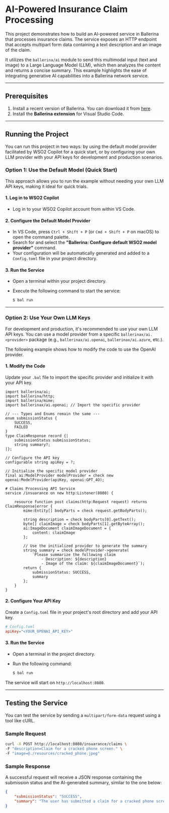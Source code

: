 # AI-Powered Insurance Claim Processing

This project demonstrates how to build an AI-powered service in Ballerina that processes insurance claims. The service exposes an HTTP endpoint that accepts multipart form data containing a text description and an image of the claim.

It utilizes the `ballerina/ai` module to send this multimodal input (text and image) to a Large Language Model (LLM), which then analyzes the content and returns a concise summary. This example highlights the ease of integrating generative AI capabilities into a Ballerina network service.

-----

## Prerequisites

1.  Install a recent version of Ballerina. You can download it from [here](https://ballerina.io/downloads/).
2.  Install the **Ballerina extension** for Visual Studio Code.

-----

## Running the Project

You can run this project in two ways: by using the default model provider facilitated by WSO2 Copilot for a quick start, or by configuring your own LLM provider with your API keys for development and production scenarios.

### **Option 1: Use the Default Model (Quick Start)**

This approach allows you to run the example without needing your own LLM API keys, making it ideal for quick trials.

#### 1\. Log in to WSO2 Copilot

  - Log in to your WSO2 Copilot account from within VS Code.

#### 2\. Configure the Default Model Provider

  - In VS Code, press `Ctrl + Shift + P` (or `Cmd + Shift + P` on macOS) to open the command palette.
  - Search for and select the **"Ballerina: Configure default WSO2 model provider"** command.
  - Your configuration will be automatically generated and added to a `Config.toml` file in your project directory.

#### 3\. Run the Service

  - Open a terminal within your project directory.

  - Execute the following command to start the service:

    ```bash
    $ bal run
    ```

-----

### **Option 2: Use Your Own LLM Keys**

For development and production, it's recommended to use your own LLM API keys. You can use a model provider from a specific `ballerinax/ai.<provider>` package (e.g., `ballerinax/ai.openai`, `ballerinax/ai.azure`, etc.).

The following example shows how to modify the code to use the OpenAI provider.

#### 1\. Modify the Code

Update your `.bal` file to import the specific provider and initialize it with your API key.

```ballerina
import ballerina/ai;
import ballerina/http;
import ballerina/mime;
import ballerinax/ai.openai; // Import the specific provider

// --- Types and Enums remain the same ---
enum submissionStatus {
    SUCCESS,
    FAILED
}
type ClaimResponse record {|
    submissionStatus submissionStatus;
    string summary?;
|};

// Configure the API key
configurable string apiKey = ?;

// Initialize the specific model provider
final ai:ModelProvider modelProvider = check new openai:ModelProvider(apiKey, openai:GPT_4O);

# Claims Processing API Service
service /insuarance on new http:Listener(8080) {

    resource function post claims(http:Request request) returns ClaimResponse|error {
        mime:Entity[] bodyParts = check request.getBodyParts();

        string description = check bodyParts[0].getText();
        byte[] claimImage = check bodyParts[1].getByteArray();
        ai:ImageDocument claimImageDocument = {
            content: claimImage
        };

        // Use the initialized provider to generate the summary
        string summary = check modelProvider->generate(
            `Please summarize the following claim
                - Description: ${description}
                - Image of the claim: ${claimImageDocument}`);
        return {
            submissionStatus: SUCCESS,
            summary
        };
    }
}
```

#### 2\. Configure Your API Key

Create a `Config.toml` file in your project's root directory and add your API key.

```toml
# Config.toml
apiKey="<YOUR_OPENAI_API_KEY>"
```

#### 3\. Run the Service

  - Open a terminal in the project directory.

  - Run the following command:

    ```bash
    $ bal run
    ```

The service will start on `http://localhost:8080`.

-----

## Testing the Service

You can test the service by sending a `multipart/form-data` request using a tool like cURL.

### Sample Request

```bash
curl -X POST http://localhost:8080/insuarance/claims \
-F "description=Claim for a cracked phone screen." \
-F "image=@./resources/cracked_phone.jpeg"
```

### Sample Response

A successful request will receive a JSON response containing the submission status and the AI-generated summary, similar to the one below:

```json
{
    "submissionStatus": "SUCCESS",
    "summary": "The user has submitted a claim for a cracked phone screen. The provided image confirms a significant crack across the front display of a smartphone."
}
```
